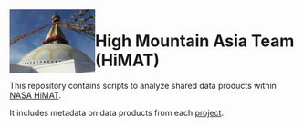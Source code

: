 <img src = "img/HiMAT.jpg" width="150" align = "left">

# High Mountain Asia Team (HiMAT)

This repository contains scripts to analyze shared data products within [NASA HiMAT](http://himat.org). 

It includes metadata on data products from each [project](https://github.com/NASA-Planetary-Science/HiMAT/tree/master/Projects).  